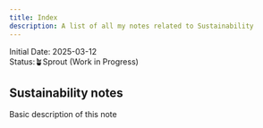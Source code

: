 ```yaml
---
title: Index
description: A list of all my notes related to Sustainability
---
```

Initial Date: 2025-03-12   
Status:🪴Sprout (Work in Progress)

## Sustainability notes  

Basic description of this note  